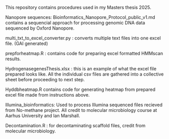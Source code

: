 
This repository contains procedures used in my Masters thesis 2025.


Nanopore sequences:
Bioinformatics_Nanopore_Protocol_public_v1.md contains a sequencial approach for processing genomic DNA data sequenced by Oxford Nanopore.

multi_txt_to_excel_converter.py : converts multiple text files into one excel file. (GAI generated)

prepforheatmap.R : contains code for preparing excel formatted HMMscan results.

HydrogenasegenesThesis.xlsx : this is an example of what the excel file prepared looks like. 
All the individual csv files are gathered into a collective sheet before proceeding to next step.

Hyddbheatmap.R contains code for generating heatmap from prepared excel file made from instructions above.



Illumina_bioinformatics: Used to process Illumina sequenced files recieved from No-methane project. All credit to molecular microbiology course at Aarhus University and Ian Marshall. 

Decontamination.R : for decontaminating scaffold files, credit from molecular microbiology.
